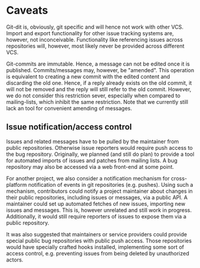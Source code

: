 # Caveats

Git-dit is, obviously, git specific and will hence not work with other VCS.
Import and export functionality for other issue tracking systems are, however,
not inconceivable. Functionality like referencing issues across repositories
will, however, most likely never be provided across different VCS.

Git-commits are immutable. Hence, a message can not be edited once it is
published. Commits/messages may, however, be "amended". This operation is
equivalent to creating a new commit with the edited content and discarding the
old one. Hence, if a reply already exists on the old commit, it will not be
removed and the reply will still refer to the old commit. However, we do not
consider this restriction sever, especially when compared to mailing-lists,
which inhibit the same restriction. Note that we currently still lack an tool
for convenient amending of messages.


## Issue notification/access control

Issues and related messages have to be pulled by the maintainer from public
repositories. Otherwise issue reporters would require push access to the bug
repository. Originally, we planned (and still do plan) to provide a tool for
automated imports of issues and patches from mailing lists. A bug repository
may also be accessed via a web front-end at some point.

For another project, we also consider a notification mechanism for
cross-platform notification of events in git repositories (e.g. pushes).
Using such a mechanism, contributors could notify a project maintainer about
changes in their public repositories, including issues or messages, via a public
API. A maintainer could set up automated fetches of new issues, importing new
issues and messages. This is, however unrelated and still work in progress.
Additionally, it would still require reporters of issues to expose them via a
public repository.

It was also suggested that maintainers or service providers could provide
special public bug repositories with public push access. Those repositories
would have specially crafted hooks installed, implementing some sort of access
control, e.g. preventing issues from being deleted by unauthorized actors.

